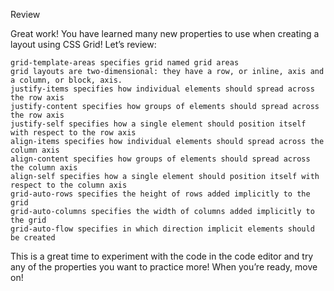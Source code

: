 Review

Great work! You have learned many new properties to use when creating a layout
using CSS Grid! Let’s review:

    grid-template-areas specifies grid named grid areas
    grid layouts are two-dimensional: they have a row, or inline, axis and a column, or block, axis.
    justify-items specifies how individual elements should spread across the row axis
    justify-content specifies how groups of elements should spread across the row axis
    justify-self specifies how a single element should position itself with respect to the row axis
    align-items specifies how individual elements should spread across the column axis
    align-content specifies how groups of elements should spread across the column axis
    align-self specifies how a single element should position itself with respect to the column axis
    grid-auto-rows specifies the height of rows added implicitly to the grid
    grid-auto-columns specifies the width of columns added implicitly to the grid
    grid-auto-flow specifies in which direction implicit elements should be created

This is a great time to experiment with the code in the code editor and try any
of the properties you want to practice more! When you’re ready, move on!
